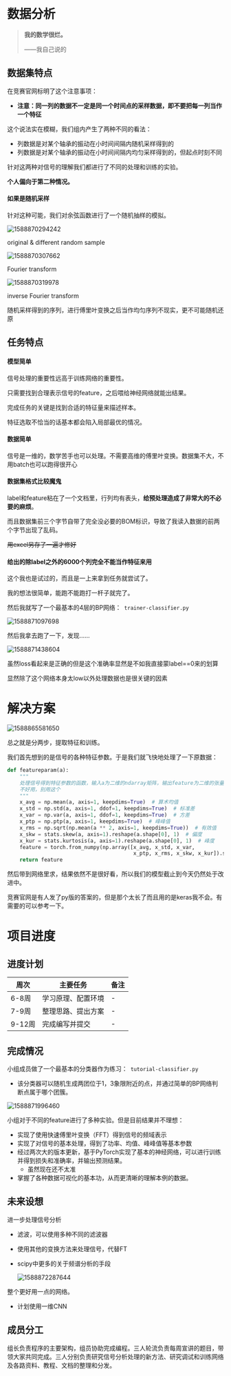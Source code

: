 # 数据分析

> **我的数学很烂。**
>
> ——我自己说的

## 数据集特点

在竞赛官网标明了这个注意事项：

* **注意：同一列的数据不一定是同一个时间点的采样数据，即不要把每一列当作一个特征**

这个说法实在模糊，我们组内产生了两种不同的看法：

* 列数据是对某个轴承的振动在小时间间隔内随机采样得到的
* 列数据是对某个轴承的振动在小时间间隔内均匀采样得到的，但起点时刻不同

针对这两种对信号的理解我们都进行了不同的处理和训练的实验。

**个人偏向于第二种情况。**

#### 如果是随机采样

针对这种可能，我们对余弦函数进行了一个随机抽样的模拟。

![1588870294242](C:\Users\Ephemeris\AppData\Roaming\Typora\typora-user-images\1588870294242.png)

original & different random sample

![1588870307662](C:\Users\Ephemeris\AppData\Roaming\Typora\typora-user-images\1588870307662.png)

Fourier transform

![1588870319978](C:\Users\Ephemeris\AppData\Roaming\Typora\typora-user-images\1588870319978.png)

inverse Fourier transform

随机采样得到的序列，进行傅里叶变换之后当作均匀序列不现实，更不可能随机还原



## 任务特点

#### 模型简单

信号处理的重要性远高于训练网络的重要性。

只需要找到合理表示信号的feature，之后喂给神经网络就能出结果。

完成任务的关键是找到合适的特征量来描述样本。

特征选取不恰当的话基本都会陷入局部最优的情况。

#### 数据简单

信号是一维的，数学苦手也可以处理。不需要高维的傅里叶变换。数据集不大，不用batch也可以跑得很开心

#### 数据集格式比较魔鬼

label和feature粘在了一个文档里，行列均有表头，**给预处理造成了非常大的不必要的麻烦**。

而且数据集前三个字节自带了完全没必要的BOM标识，导致了我读入数据的前两个字节出现了乱码。

~~用excel另存了一遍才修好~~

#### 给出的除label之外的6000个列完全不能当作特征来用

这个我也是试过的，而且是一上来拿到任务就尝试了。

我的想法很简单，能跑不能跑打一杆子就完了。

然后我就写了一个最基本的4层的BP网络：` trainer-classifier.py`

![1588871097698](C:\Users\Ephemeris\AppData\Roaming\Typora\typora-user-images\1588871097698.png)

然后我拿去跑了一下，发现……

![1588871438604](C:\Users\Ephemeris\AppData\Roaming\Typora\typora-user-images\1588871438604.png)

虽然loss看起来是正确的但是这个准确率显然是不如我直接蒙label==0来的划算

显然除了这个网络本身太low以外处理数据也是很关键的因素



# 解决方案

![1588865581650](C:\Users\Ephemeris\AppData\Roaming\Typora\typora-user-images\1588865581650.png)

总之就是分两步，提取特征和训练。

我们首先想到的是信号的各种特征参数。于是我们就飞快地处理了一下原数据：

```python
def featureparam(a):
    """
    处理信号得到特征参数的函数，输入a为二维的ndarray矩阵，输出feature为二维的张量
    不好用，别用这个
    """
    x_avg = np.mean(a, axis=1, keepdims=True)  # 算术均值
    x_std = np.std(a, axis=1, ddof=1, keepdims=True)  # 标准差
    x_var = np.var(a, axis=1, ddof=1, keepdims=True)  # 方差
    x_ptp = np.ptp(a, axis=1, keepdims=True)  # 峰峰值
    x_rms = np.sqrt(np.mean(a ** 2, axis=1, keepdims=True))  # 有效值
    x_skw = stats.skew(a, axis=1).reshape(a.shape[0], 1)  # 偏度
    x_kur = stats.kurtosis(a, axis=1).reshape(a.shape[0], 1)  # 峰度
    feature = torch.from_numpy(np.array([x_avg, x_std, x_var,
                                         x_ptp, x_rms, x_skw, x_kur]).squeeze().T)
    return feature
```

然后带到网络里求，结果依然不是很好看，所以我们的模型截止到今天仍然处于改进中。

竞赛官网是有人发了py版的答案的，但是那个太长了而且用的是keras我不会。有需要的可以参考一下。

# 项目进度

## 进度计划

| 周次   | 主要任务           | 备注 |
| ------ | ------------------ | ---- |
| 6-8周  | 学习原理、配置环境 | -    |
| 7-9周  | 整理思路、提出方案 | -    |
| 9-12周 | 完成编写并提交     | -    |



## 完成情况

小组成员做了一个最基本的分类器作为练习：` tutorial-classifier.py`

* 该分类器可以随机生成两团位于1，3象限附近的点，并通过简单的BP网络判断点属于哪个团簇。

![1588871996460](C:\Users\Ephemeris\AppData\Roaming\Typora\typora-user-images\1588871996460.png)

小组对于不同的feature进行了多种实验。但是目前结果并不理想：

* 实现了使用快速傅里叶变换（FFT）得到信号的频域表示
* 实现了对信号的基本处理，得到了功率、均值、峰峰值等基本参数
* 经过两次大的版本更新，基于PyTorch实现了基本的神经网络，可以进行训练并得到损失和准确率，并输出预测结果。
  * 虽然现在还不太准
* 掌握了各种数据可视化的基本功，从而更清晰的理解本例的数据。

## 未来设想

进一步处理信号分析

* 滤波，可以使用多种不同的滤波器

* 使用其他的变换方法来处理信号，代替FT

* scipy中更多的关于频谱分析的手段

  ![1588872287644](C:\Users\Ephemeris\AppData\Roaming\Typora\typora-user-images\1588872287644.png)

整个更好用一点的网络。

* 计划使用一维CNN

## 成员分工

组长负责程序的主要架构，组员协助完成编程。三人轮流负责每周宣讲的题目，带领大家共同完成。三人分别负责研究信号分析处理的新方法、研究调试和训练网络及各路资料、教程、文档的整理和分发。